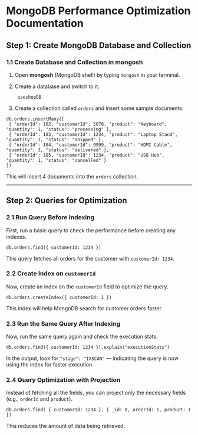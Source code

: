 # MongoDB Performance Optimization Documentation

## Step 1: Create MongoDB Database and Collection

### 1.1 Create Database and Collection in **mongosh**

1. Open **mongosh** (MongoDB shell) by typing `mongosh` in your terminal.
2. Create a database and switch to it:

        useshopDB
3. Create a collection called `orders` and insert some sample documents:

 ```mongosh
db.orders.insertMany([
  { "orderId": 102, "customerId": 5678, "product": "Keyboard", "quantity": 1, "status": "processing" },
  { "orderId": 103, "customerId": 1234, "product": "Laptop Stand", "quantity": 1, "status": "shipped" },
  { "orderId": 104, "customerId": 9999, "product": "HDMI Cable", "quantity": 3, "status": "delivered" },
  { "orderId": 105, "customerId": 1234, "product": "USB Hub", "quantity": 1, "status": "cancelled" }
])
```

This will insert 4 documents into the `orders` collection.





* * *

## Step 2: Queries for Optimization

### 2.1 Run Query **Before Indexing**

First, run a basic query to check the performance before creating any indexes.

    db.orders.find({ customerId: 1234 })

This query fetches all orders for the customer with `customerId: 1234`.



### 2.2 Create Index on `customerId`

Now, create an index on the `customerId` field to optimize the query.

    db.orders.createIndex({ customerId: 1 })

This index will help MongoDB search for customer orders faster.



### 2.3 Run the Same Query **After Indexing**

Now, run the same query again and check the execution stats.

    db.orders.find({ customerId: 1234 }).explain("executionStats")

In the output, look for `"stage": "IXSCAN"` — indicating the query is now using the index for faster execution.


### 2.4 Query Optimization with Projection

Instead of fetching all the fields, you can project only the necessary fields (e.g., `orderId` and `product`).

    db.orders.find( { customerId: 1234 }, { _id: 0, orderId: 1, product: 1 })

This reduces the amount of data being retrieved.

